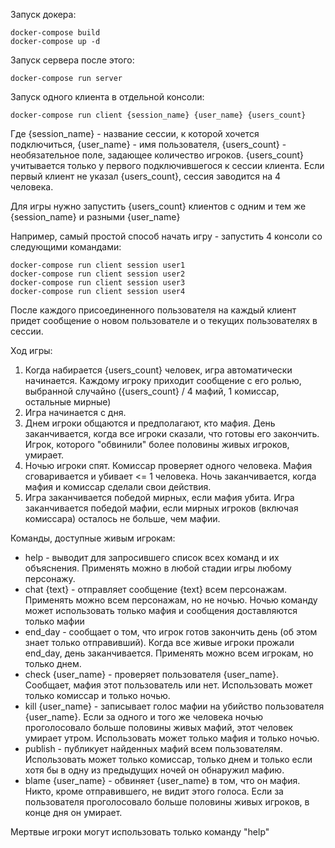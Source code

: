 Запуск докера:

```
docker-compose build
docker-compose up -d
```

Запуск сервера после этого:

```
docker-compose run server
```

Запуск одного клиента в отдельной консоли:
```
docker-compose run client {session_name} {user_name} {users_count}
```
Где {session_name} - название сессии, к которой хочется подключиться, {user_name} - имя пользователя, {users_count} - необязательное поле, задающее количество игроков.
{users_count} учитывается только у первого подключившегося к сессии клиента. Если первый клиент не указал {users_count}, сессия заводится на 4 человека.

Для игры нужно запустить {users_count} клиентов с одним и тем же {session_name} и разными {user_name}

Например, самый простой способ начать игру - запустить 4 консоли со следующими командами:

```
docker-compose run client session user1
docker-compose run client session user2
docker-compose run client session user3
docker-compose run client session user4
```

После каждого присоединенного пользователя на каждый клиент придет сообщение о новом пользователе и о текущих пользователях в сессии.

Ход игры:
1. Когда набирается {users_count} человек, игра автоматически начинается. Каждому игроку приходит сообщение с его ролью, выбранной случайно ({users_count} / 4 мафий, 1 комиссар, остальные мирные)
2. Игра начинается с дня.
3. Днем игроки общаются и предполагают, кто мафия. День заканчивается, когда все игроки сказали, что готовы его закончить. Игрок, которого "обвинили" более половины живых игроков, умирает.
4. Ночью игроки спят. Комиссар проверяет одного человека. Мафия сговаривается и убивает <= 1 человека. Ночь заканчивается, когда мафия и комиссар сделали свои действия.
5. Игра заканчивается победой мирных, если мафия убита. Игра заканчивается победой мафии, если мирных игроков (включая комиссара) осталось не больше, чем мафии.

Команды, доступные живым игрокам:
* help - выводит для запросившего список всех команд и их объяснения. Применять можно в любой стадии игры любому персонажу.
* chat {text} - отправляет сообщение {text} всем персонажам. Применять можно всем персонажам, но не ночью. Ночью команду может использовать только мафия и сообщения доставляются только мафии
* end_day - сообщает о том, что игрок готов закончить день (об этом знает только отправивший). Когда все живые игроки прожали end_day, день заканчивается. Применять можно всем игрокам, но только днем.
* check {user_name} - проверяет пользователя {user_name}. Сообщает, мафия этот пользователь или нет. Использовать может только комиссар и только ночью.
* kill {user_name} - записывает голос мафии на убийство пользователя {user_name}. Если за одного и того же человека ночью проголосовало больше половины живых мафий, этот человек умирает утром. Использовать может только мафия и только ночью.
* publish - публикует найденных мафий всем пользователям. Использовать может только комиссар, только днем и только если хотя бы в одну из предыдущих ночей он обнаружил мафию.
* blame {user_name} - обвиняет {user_name} в том, что он мафия. Никто, кроме отправившего, не видит этого голоса. Если за пользователя проголосовало больше половины живых игроков, в конце дня он умирает.

Мертвые игроки могут использовать только команду "help"

